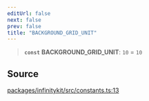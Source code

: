 ```yaml
---
editUrl: false
next: false
prev: false
title: "BACKGROUND_GRID_UNIT"
---
```


> **`const`** **BACKGROUND\_GRID\_UNIT**: `10` = `10`

## Source

[packages/infinitykit/src/constants.ts:13](https://github.com/nodenogg-in/alpha-p2p/blob/265a0e2/packages/infinitykit/src/constants.ts#L13)
